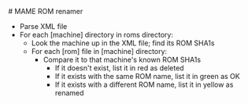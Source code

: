 # MAME ROM renamer

* Parse XML file
* For each [machine] directory in roms directory:
	* Look the machine up in the XML file; find its ROM SHA1s
	* For each [rom] file in [machine] directory:
		* Compare it to that machine's known ROM SHA1s
			* If it doesn't exist, list it in red as deleted
			* If it exists with the same ROM name, list it in green as OK
			* If it exists with a different ROM name, list it in yellow as renamed